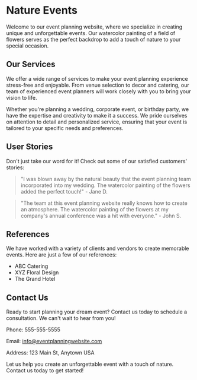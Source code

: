 <!--font:Barlow Condensed-->

# Nature Events

Welcome to our event planning website, where we specialize in creating unique and unforgettable events. Our watercolor painting of a field of flowers serves as the perfect backdrop to add a touch of nature to your special occasion.

## Our Services

We offer a wide range of services to make your event planning experience stress-free and enjoyable. From venue selection to decor and catering, our team of experienced event planners will work closely with you to bring your vision to life.

Whether you're planning a wedding, corporate event, or birthday party, we have the expertise and creativity to make it a success. We pride ourselves on attention to detail and personalized service, ensuring that your event is tailored to your specific needs and preferences.

## User Stories

Don't just take our word for it! Check out some of our satisfied customers' stories:

> "I was blown away by the natural beauty that the event planning team incorporated into my wedding. The watercolor painting of the flowers added the perfect touch!" - Jane D.

> "The team at this event planning website really knows how to create an atmosphere. The watercolor painting of the flowers at my company's annual conference was a hit with everyone." - John S.

## References

We have worked with a variety of clients and vendors to create memorable events. Here are just a few of our references:

- ABC Catering
- XYZ Floral Design
- The Grand Hotel

## Contact Us

Ready to start planning your dream event? Contact us today to schedule a consultation. We can't wait to hear from you!

Phone: 555-555-5555

Email: info@eventplanningwebsite.com

Address: 123 Main St, Anytown USA 

Let us help you create an unforgettable event with a touch of nature. Contact us today to get started!

<!--

Write me content for website with wallpaper which alt text is:

"A dreamy watercolor painting of a field of flowers for a wedding or event planning website"

The name/title of the page should not be 1:1 copy of the alt text but rather a real content of the website which is using this wallpaper.

- Use markdown format 
- Start with heading
- Heading should be short and concise
- The content should look like a real website 
- The website should not be about the wallpaper, wallpaper is just a related background
- Heading should be contain work "wallpaper" or "background"
- Include real sections like references, contact, user stories, etc. use things relevant to the page purpose.
- Feel free to use structure like headings, bullets, numbering, blockquotes, paragraphs, horizontal lines, etc.
- You can use formatting like bold or _italic_
- You can include UTF-8 emojis
- Links should be only #hash anchors (and you can refer to the document itself)
- Do not include images


---


# Dreamy Watercolor Wallpaper for Your Event Planning Needs

Welcome to our event planning website, where we strive to make your special day unforgettable. Our dreamy watercolor wallpaper of a field of flowers sets the perfect tone for any event, whether it be a wedding, birthday party, or corporate gathering.

## Our Services

We offer a wide range of services to make your event planning experience stress-free and enjoyable. From venue selection to decor and catering, we are here to help you every step of the way. Our team of experienced event planners will work closely with you to bring your vision to life.

## User Stories

Don't just take our word for it! Check out some of our satisfied customers' stories:

> "I was blown away by the attention to detail that the event planning team put into my wedding. The watercolor wallpaper backdrop was the perfect touch!" - Jane D.

> "I had no idea where to start when planning my company's annual conference, but the team at this event planning website made it so easy. The watercolor wallpaper really tied everything together." - John S.

## References

We have worked with a variety of clients and vendors to create memorable events. Here are just a few of our references:

- ABC Catering
- XYZ Floral Design
- The Grand Hotel

## Contact Us

Ready to start planning your dream event? Contact us today to schedule a consultation. We can't wait to hear from you!

Phone: 555-555-5555

Email: info@eventplanningwebsite.com

Address: 123 Main St, Anytown USA 

Let our dreamy watercolor wallpaper be the perfect background for your next event. Contact us today to get started!


---


Heading should not include word "wallpaper". The website should not be about the wallpaper itself, wallpaper is just a related background, rewrite whole content.


---


# Creating Unforgettable Events with a Touch of Nature

Welcome to our event planning website, where we specialize in creating unique and unforgettable events. Our watercolor painting of a field of flowers serves as the perfect backdrop to add a touch of nature to your special occasion.

## Our Services

We offer a wide range of services to make your event planning experience stress-free and enjoyable. From venue selection to decor and catering, our team of experienced event planners will work closely with you to bring your vision to life.

Whether you're planning a wedding, corporate event, or birthday party, we have the expertise and creativity to make it a success. We pride ourselves on attention to detail and personalized service, ensuring that your event is tailored to your specific needs and preferences.

## User Stories

Don't just take our word for it! Check out some of our satisfied customers' stories:

> "I was blown away by the natural beauty that the event planning team incorporated into my wedding. The watercolor painting of the flowers added the perfect touch!" - Jane D.

> "The team at this event planning website really knows how to create an atmosphere. The watercolor painting of the flowers at my company's annual conference was a hit with everyone." - John S.

## References

We have worked with a variety of clients and vendors to create memorable events. Here are just a few of our references:

- ABC Catering
- XYZ Floral Design
- The Grand Hotel

## Contact Us

Ready to start planning your dream event? Contact us today to schedule a consultation. We can't wait to hear from you!

Phone: 555-555-5555

Email: info@eventplanningwebsite.com

Address: 123 Main St, Anytown USA 

Let us help you create an unforgettable event with a touch of nature. Contact us today to get started!

-->
